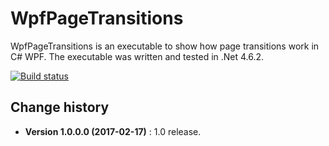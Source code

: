 WpfPageTransitions
====================================

WpfPageTransitions is an executable to show how page transitions work in C# WPF.
The executable was written and tested in .Net 4.6.2.

[![Build status](https://ci.appveyor.com/api/projects/status/e47s20lp6h91o56t?svg=true)](https://ci.appveyor.com/project/SeppPenner/wpfpagetransition)

Change history
--------------

* **Version 1.0.0.0 (2017-02-17)** : 1.0 release.
